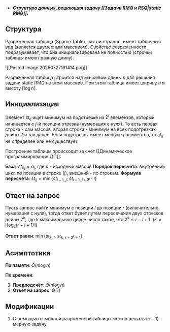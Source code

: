 - ***Структура данных, решающая задачу [[Задачи RMQ и RSQ|static RMQ]].***

## Структура

Разреженная таблица (Sparce Table), как ни странно, имеет табличный вид (является двумерным массивом). Свойство разреженности подразумевает, что она инициализирована не полностью (строчки таблицы имеют разную длину).

![[Pasted image 20250727191414.png]]

Разреженная таблица строится над массивом длины $n$ для решения задачи static RMQ на этом массиве. При этом таблица имеет ширину $n$ и высоту $\lceil \log n \rceil$.

## Инициализация

Элемент $st_{ij}$ ищет минимум на подотрезке из $2^i$ элементов, который начинается с $j$-й позиции отрезка (нумерация с нуля). То есть первая строка - сам массив, вторая строка - минимум на всех подотрезках длины 2 и так далее. Если подотрезок имеет меньше $j$ элементов, то $st_{ij}$ не определен или не существует.

Построение таблицы происходит за счёт [[Динамическое программирование|ДП]]:

**База**: $st_{0j} = a_j$, где $a$ - исходный массив
**Порядок пересчёта**: внутренний цикл по позиции в строке ($j$), внешний - по строкам.
**Формула пересчёта**: $st_{ij} = \min\{st_{i-1,\ j};\ st_{i-1,\ j + 2^{i-1}}\}$

## Ответ на запрос

Пусть запрос найти минимум с позиции $l$ до позиции $r$ (включительно, нумерация с нуля), тогда ответ будет путём пересечения двух отрезков длины $2^k$, где $k$ максимальное целое число такое, что $2^k \leq r - l + 1$. ($k = \lfloor \log_2(r-l+1) \rfloor$)

**Ответ равен**: $\min\{st_{k,\ l},\ st_{k,\ r - 2^k + 1}\}$.

## Асимптотика

**По памяти**: $O(n \log n)$

**По времени**:
1) **Предподсчёт**: $O(n \log n)$
2) **Ответ на запрос**: $O(1)$

## Модификации

1) С помощью n-мерной разряженной таблицы можно решать $(n-1)$-мерную задачу.
